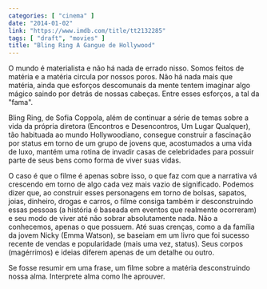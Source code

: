 ```yaml
---
categories: [ "cinema" ]
date: "2014-01-02"
link: "https://www.imdb.com/title/tt2132285"
tags: [ "draft", "movies" ]
title: "Bling Ring A Gangue de Hollywood"
---
```

O mundo é materialista e não há nada de errado nisso. Somos feitos de matéria e a matéria circula por nossos poros. Não há nada mais que matéria, ainda que esforços descomunais da mente tentem imaginar algo mágico saindo por detrás de nossas cabeças. Entre esses esforços, a tal da "fama".

Bling Ring, de Sofia Coppola, além de continuar a série de temas sobre a vida da própria diretora (Encontros e Desencontros, Um Lugar Qualquer), tão habituada ao mundo Hollywoodiano, consegue construir a fascinação por status em torno de um grupo de jovens que, acostumados a uma vida de luxo, mantém uma rotina de invadir casas de celebridades para possuir parte de seus bens como forma de viver suas vidas.

O caso é que o filme é apenas sobre isso, o que faz com que a narrativa vá crescendo em torno de algo cada vez mais vazio de significado. Podemos dizer que, ao construir esses personagens em torno de bolsas, sapatos, joias, dinheiro, drogas e carros, o filme consiga também ir desconstruindo essas pessoas (a história é baseada em eventos que realmente ocorreram) e seu modo de viver até não sobrar absolutamente nada. Não a conhecemos, apenas o que possuem. Até suas crenças, como a da família da jovem Nicky (Emma Watson), se baseiam em um livro que foi sucesso recente de vendas e popularidade (mais uma vez, status). Seus corpos (magérrimos) e ideias diferem apenas de um detalhe ou outro.

Se fosse resumir em uma frase, um filme sobre a matéria desconstruindo nossa alma. Interprete alma como lhe aprouver.
